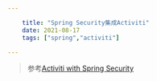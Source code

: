 ```yaml
---

    title: "Spring Security集成Activiti"
    date: 2021-08-17
    tags: ["spring","activiti"]

---
```

> 参考[Activiti with Spring Security](https://www.baeldung.com/activiti-spring-security)